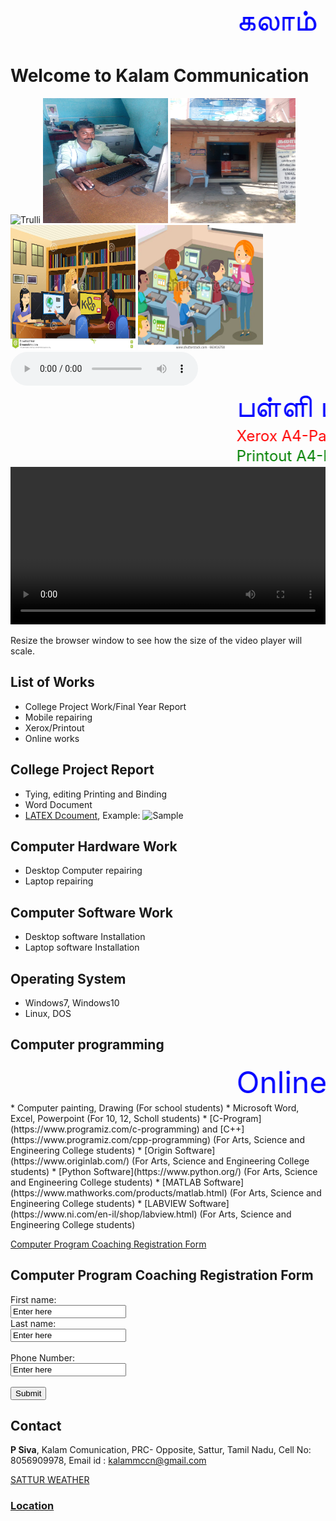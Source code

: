 <html>
<meta charset="utf-8">
<meta name="viewport" content="width=device-width, initial-scale=1, shrink-to-fit=no">
<marquee behavior="scroll" direction="left"> <font size="20" color="blue"> 
கலாம்  தொடர்பு மற்றும் வலைப்பின்னல் - Welcome to Kalam Communication </font></marquee>
</html>

# Welcome to Kalam Communication 
<html>
<body>
<meta name="viewport" content="width=device-width, initial-scale=1.0">
<img src="im3.png" alt="Trulli" width="800" height="400">
<img src="im1.jpeg" alt="Trulli" width="200" height="200"> <img src="im5.jpeg" alt="Trulli" width="200" height="200">
<img src="im6.jpg" alt="Trulli" width="200" height="200"> <img src="im7.jpg" alt="Trulli" width="200" height="200">
</body>
</html>

<html>
<body>
<audio controls>
  <source src="horse.ogg" type="audio/ogg">
  <source src="Mannulagil Indru Devan.mp3" type="audio/mpeg">
Your browser does not support the audio element.
</audio>
</body>
</html>


<html>
<marquee behavior="scroll" direction="left"> <font size="10" color="blue"> பள்ளி மற்றும் கல்லூரி ப்ராஜெக்ட்(Project) செய்து தரப்படும்</font></marquee>
</html>

<html>
<marquee behavior="scroll" direction="left"> <font size="5" color="red"> 	Xerox	A4-Paper-1page-1Rs, A3-Paper-1page-3Rs, Legal-Paper-1page-2Rs
</font></marquee>
</html>
 
<html>
<marquee behavior="scroll" direction="left"> <font size="5" color="green"> 	Printout	A4-Paper-1page-2Rs, A3-Paper-1page-6Rs, Legal-Paper-1page-3Rs
</font></marquee>
</html>

<html>
<head>
<meta name="viewport" content="width=device-width, initial-scale=1.0">
<style>
video {
  width: 100%;
  height: auto;
}
</style>
</head>
<body>

<video width="400" controls>
  <source src="mov_bbb.mp4" type="video/mp4">
  <source src="mov_bbb.ogg" type="video/ogg">
  Your browser does not support HTML5 video.
</video>

<p>Resize the browser window to see how the size of the video player will scale.</p>

</body>
</html>


## List of Works
* College Project Work/Final Year Report
* Mobile repairing
* Xerox/Printout
* Online works

## College Project Report
* Tying, editing Printing and Binding
* Word Document
* [LATEX Dcoument](https://www.latex-project.org/), Example: ![Sample](https://www.google.com/search?q=thesis+front+page+latex&source=lnms&tbm=isch&sa=X&ved=2ahUKEwi_8Lrd5f_mAhWBGewKHX58ChwQ_AUoAXoECAwQAw&biw=1360&bih=657#imgrc=_)
## Computer Hardware Work
* Desktop Computer repairing 
* Laptop repairing 

## Computer Software Work
* Desktop software Installation
* Laptop software Installation

## Operating System
* Windows7, Windows10
* Linux, DOS

## Computer programming 
<html>
<marquee behavior="scroll" direction="left"> <font size="20" color="blue"> Online and Offline Coaching will be started very soon.....</font></marquee>
</html>
* Computer painting, Drawing (For school students)
* Microsoft Word, Excel, Powerpoint (For 10, 12, Scholl students)
* [C-Program](https://www.programiz.com/c-programming) and [C++](https://www.programiz.com/cpp-programming) (For Arts, Science and Engineering College students)
* [Origin Software](https://www.originlab.com/) (For Arts, Science and Engineering College students)
* [Python Software](https://www.python.org/) (For Arts, Science and Engineering College students)
* [MATLAB Software](https://www.mathworks.com/products/matlab.html) (For Arts, Science and Engineering College students)
* [LABVIEW Software](https://www.ni.com/en-il/shop/labview.html) (For Arts, Science and Engineering College students)

[Computer Program Coaching Registration Form](resource/studentregistration.html)

<html>
<body>
<h2>Computer Program Coaching Registration Form</h2>
<form action="resource/Registration.php" method="get">
  First name:<br>
  <input type="text" name="firstname" value="Enter here">
  <br>
  Last name:<br>
  <input type="text" name="lastname" value="Enter here">
  <br><br>
  Phone Number:<br>
  <input type="text" name="mobilenumber" value="Enter here">
  <br><br>
  <input type="submit" value="Submit">
</form> 
</body>
</html>


## Contact
**P Siva**,
Kalam Comunication,
PRC- Opposite, Sattur,
Tamil Nadu,
Cell No: 8056909978,
Email id : kalammccn@gmail.com 

<html>
<a class="weatherwidget-io" href="https://forecast7.com/en/9d3677d91/sattur/" data-label_1="SATTUR" data-label_2="WEATHER" data-theme="original" >SATTUR WEATHER</a>
<script>
!function(d,s,id){var js,fjs=d.getElementsByTagName(s)[0];if(!d.getElementById(id)){js=d.createElement(s);js.id=id;js.src='https://weatherwidget.io/js/widget.min.js';fjs.parentNode.insertBefore(js,fjs);}}(document,'script','weatherwidget-io-js');
</script>
</html>


### [Location](https://www.google.com/maps/place/KALAM+CUMMUNICATION/@9.370225,77.913702,21z/data=!4m5!3m4!1s0x3b06cbc616f6c069:0x6d0e8b20634bf4e3!8m2!3d9.3681108!4d77.9152959)
